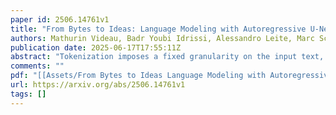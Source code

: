 ```yaml
---
paper id: 2506.14761v1
title: "From Bytes to Ideas: Language Modeling with Autoregressive U-Nets"
authors: Mathurin Videau, Badr Youbi Idrissi, Alessandro Leite, Marc Schoenauer, Olivier Teytaud, David Lopez-Paz
publication date: 2025-06-17T17:55:11Z
abstract: "Tokenization imposes a fixed granularity on the input text, freezing how a language model operates on data and how far in the future it predicts. Byte Pair Encoding (BPE) and similar schemes split text once, build a static vocabulary, and leave the model stuck with that choice. We relax this rigidity by introducing an autoregressive U-Net that learns to embed its own tokens as it trains. The network reads raw bytes, pools them into words, then pairs of words, then up to 4 words, giving it a multi-scale view of the sequence. At deeper stages, the model must predict further into the future -- anticipating the next few words rather than the next byte -- so deeper stages focus on broader semantic patterns while earlier stages handle fine details. When carefully tuning and controlling pretraining compute, shallow hierarchies tie strong BPE baselines, and deeper hierarchies have a promising trend. Because tokenization now lives inside the model, the same system can handle character-level tasks and carry knowledge across low-resource languages."
comments: ""
pdf: "[[Assets/From Bytes to Ideas Language Modeling with Autoregressive U-Nets (2506.14761v1).pdf]]"
url: https://arxiv.org/abs/2506.14761v1
tags: []
---
```

